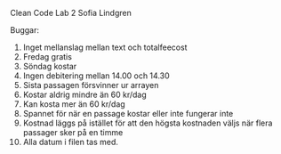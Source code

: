 Clean Code Lab 2
Sofia Lindgren

Buggar:
1. Inget mellanslag mellan text och totalfeecost
2. Fredag gratis
3. Söndag kostar
4. Ingen debitering mellan 14.00 och 14.30
5. Sista passagen försvinner ur arrayen
6. Kostar aldrig mindre än 60 kr/dag
7. Kan kosta mer än 60 kr/dag
8. Spannet för när en passage kostar eller inte fungerar inte
9. Kostnad läggs på istället för att den högsta kostnaden väljs när flera passager sker på en timme
10. Alla datum i filen tas med.
